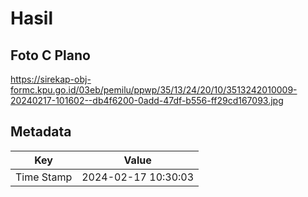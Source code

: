 # Hasil

## Foto C Plano

https://sirekap-obj-formc.kpu.go.id/03eb/pemilu/ppwp/35/13/24/20/10/3513242010009-20240217-101602--db4f6200-0add-47df-b556-ff29cd167093.jpg


## Metadata

| Key        | Value               |
| ---------- | ------------------- |
| Time Stamp | 2024-02-17 10:30:03 |



